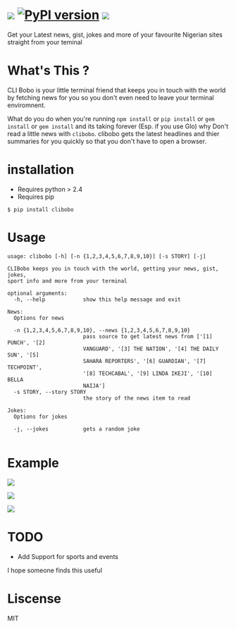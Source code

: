 ![](http://i.imgur.com/CqnCtmg.png)
[![PyPI version](https://badge.fury.io/py/clibobo.svg)](https://pypi.python.org/pypi/clibobo) ![](https://img.shields.io/badge/othree-codes-yellowgreen.svg)
==========

Get your Latest news, gist, jokes and more of your favourite Nigerian sites straight from your teminal

# What's This ?
CLI Bobo is your little terminal friend that keeps you in touch with the world by fetching news for you so you don't even need to leave your terminal enviromnent.

What do you do when you're running `npm install` or `pip install` or `gem install` or `gem install` and its taking forever (Esp. if you use Glo) why Don't read a little news with `clibobo`. clibobo gets the latest headlines and thier summaries for you quickly so that you don't have to open a browser.

# installation
 -  Requires python > 2.4
 -  Requires pip
 
``` shell
$ pip install clibobo

```

# Usage 
``` shell
usage: clibobo [-h] [-n {1,2,3,4,5,6,7,8,9,10}] [-s STORY] [-j]

CLIBobo keeps you in touch with the world, getting your news, gist, jokes,
sport info and more from your terminal

optional arguments:
  -h, --help            show this help message and exit

News:
  Options for news

  -n {1,2,3,4,5,6,7,8,9,10}, --news {1,2,3,4,5,6,7,8,9,10}
                        pass source to get latest news from ['[1] PUNCH', '[2]
                        VANGUARD', '[3] THE NATION', '[4] THE DAILY SUN', '[5]
                        SAHARA REPORTERS', '[6] GUARDIAN', '[7] TECHPOINT',
                        '[8] TECHCABAL', '[9] LINDA IKEJI', '[10] BELLA
                        NAIJA']
  -s STORY, --story STORY
                        the story of the news item to read

Jokes:
  Options for jokes

  -j, --jokes           gets a random joke


```

# Example
![](http://i.imgur.com/LSvpCdu.png)

![](http://i.imgur.com/qvD5FW4.png)

![](http://i.imgur.com/N5rKkfV.png)


# TODO
  - Add Support for sports and events
 
I hope someone finds this useful

# Liscense
MIT



